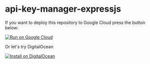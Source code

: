 # api-key-manager-expressjs


If you want to deploy this repository to Google Cloud press the button below:

[![Run on Google Cloud](https://deploy.cloud.run/button.svg)](https://deploy.cloud.run)

Or let's try DigitalOcean

[![Install on DigitalOcean](http://installer.71m.us/button.svg)](http://installer.71m.us/install?url=https://github.com/churchio/onebody)
